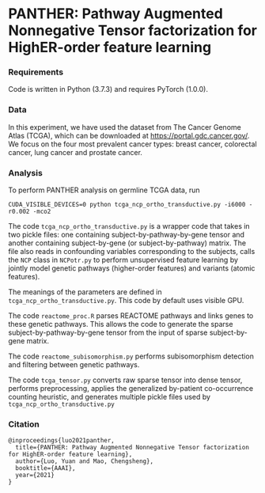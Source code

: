 # PANTHER: Pathway Augmented Nonnegative Tensor factorization for HighER-order feature learning

### Requirements
Code is written in Python (3.7.3) and requires PyTorch (1.0.0).

### Data
In this experiment, we have used the dataset from The Cancer Genome Atlas (TCGA), which can be downloaded at https://portal.gdc.cancer.gov/. We focus on the four most prevalent cancer types: breast cancer, colorectal cancer, lung cancer and prostate cancer.

### Analysis
To perform PANTHER analysis on germline TCGA data, run
```
CUDA_VISIBLE_DEVICES=0 python tcga_ncp_ortho_transductive.py -i6000 -r0.002 -mco2
```

The code `tcga_ncp_ortho_transductive.py` is a wrapper code that takes in two pickle files: one containing subject-by-pathway-by-gene tensor and another containing subject-by-gene (or subject-by-pathway) matrix. The file also reads in confounding variables corresponding to the subjects, calls the `NCP` class in `NCPotr.py` to perform unsupervised feature learning by jointly model genetic pathways (higher-order features) and variants (atomic features).

The meanings of the parameters are defined in `tcga_ncp_ortho_transductive.py`. This code by default uses visible GPU.

The code `reactome_proc.R` parses REACTOME pathways and links genes to these genetic pathways. This allows the code to generate the sparse subject-by-pathway-by-gene tensor from the input of sparse subject-by-gene matrix.

The code `reactome_subisomorphism.py` performs subisomorphism detection and filtering between genetic pathways.

The code `tcga_tensor.py` converts raw sparse tensor into dense tensor, performs preprocessing, applies the generalized by-patient co-occurrence counting heuristic, and generates multiple pickle files used by `tcga_ncp_ortho_transductive.py`

### Citation
```
@inproceedings{luo2021panther,
  title={PANTHER: Pathway Augmented Nonnegative Tensor factorization for HighER-order feature learning},
  author={Luo, Yuan and Mao, Chengsheng},
  booktitle={AAAI},
  year={2021}
}
```
